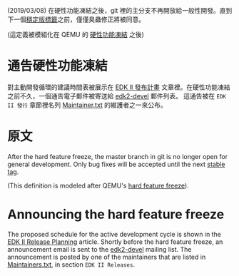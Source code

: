 (2019/03/08)
在硬性功能凍結之後，git 裡的主分支不再開放給一般性開發。直到下一個[穩定版標籤](EDK-II#穩定版標籤)之前，僅僅臭蟲修正將被同意。

(這定義被模組化在 QEMU 的 [硬性功能凍結](https://wiki.qemu.org/Planning/HardFeatureFreeze) 之後)

# 通告硬性功能凍結

對主動開發循環的建議時間表被展示在 [EDK II 發布計畫](EDK-II-Release-Planning) 文章裡。在硬性功能凍結之前不久，一個通告電子郵件被寄送給 [edk2-devel](https://lists.01.org/mailman/listinfo/edk2-devel) 郵件列表。 這通告被在 `EDK II 發行` 章節裡名列 [Maintainer.txt](https://github.com/tianocore/edk2/blob/master/Maintainers.txt) 的維護者之一來公布。

# 原文
After the hard feature freeze, the master branch in git is no longer open for
general development. Only bug fixes will be accepted until the next [stable
tag](EDK-II#stable-tags).

(This definition is modeled after QEMU's [hard feature
freeze](https://wiki.qemu.org/Planning/HardFeatureFreeze)).

# Announcing the hard feature freeze

The proposed schedule for the active development cycle is shown in the [EDK II
Release Planning](EDK-II-Release-Planning) article. Shortly before the hard
feature freeze, an announcement email is sent to the
[edk2-devel](https://lists.01.org/mailman/listinfo/edk2-devel) mailing list.
The announcement is posted by one of the maintainers that are listed in
[Maintainers.txt](https://github.com/tianocore/edk2/blob/master/Maintainers.txt),
in section `EDK II Releases`.

